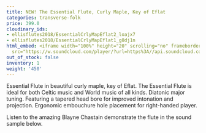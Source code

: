 ```yaml
---
title: NEW! The Essential Flute, Curly Maple, Key of Eflat
categories: transverse-folk
price: 399.0
cloudinary_ids:
- ellisflutes2018/EssentialCrlyMapEflat2_loajx7
- ellisflutes2018/EssentialCrlyMapEflat1_g8dj1n
html_embed: <iframe width="100%" height="20" scrolling="no" frameborder="no" allow="autoplay"
  src="https://w.soundcloud.com/player/?url=https%3A//api.soundcloud.com/tracks/486027804&color=%23ff5500&inverse=false&auto_play=false&show_user=true"></iframe>
out_of_stock: false
inventory: 1
weight: '450'
---
```


Essential Flute in beautiful curly maple, key of Eflat.   The Essential Flute is ideal for both Celtic music and World music of all kinds. Diatonic major tuning. Featuring a tapered head bore for improved intonation and projection. Ergonomic embouchure hole placement for right-handed player.

Listen to the amazing Blayne Chastain demonstrate the flute in the sound sample below.

